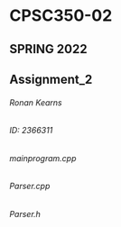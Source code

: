 # CPSC350-02
## SPRING 2022
## Assignment_2
###### Ronan Kearns
###### ID: 2366311
###### mainprogram.cpp
###### Parser.cpp
###### Parser.h
